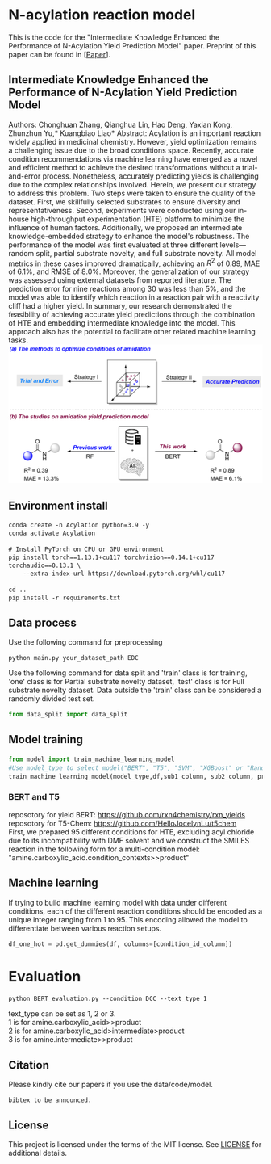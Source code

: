 # N-acylation reaction model
This is the code for the "Intermediate Knowledge Enhanced the Performance of N-Acylation Yield Prediction Model" paper.
Preprint of this paper can be found in [[Paper](url_to_be_anounced)].

## Intermediate Knowledge Enhanced the Performance of N-Acylation Yield Prediction Model
Authors: Chonghuan Zhang, Qianghua Lin, Hao Deng, Yaxian Kong, Zhunzhun Yu,* Kuangbiao Liao*
Abstract: Acylation is an important reaction widely applied in medicinal chemistry. However, yield optimization remains a challenging issue due to the broad conditions space. Recently, accurate condition recommendations via machine learning have emerged as a novel and efficient method to achieve the desired transformations without a trial-and-error process. Nonetheless, accurately predicting yields is challenging due to the complex relationships involved. Herein, we present our strategy to address this problem. Two steps were taken to ensure the quality of the dataset. First, we skillfully selected substrates to ensure diversity and representativeness. Second, experiments were conducted using our in-house high-throughput experimentation (HTE) platform to minimize the influence of human factors. Additionally, we proposed an intermediate knowledge-embedded strategy to enhance the model's robustness. The performance of the model was first evaluated at three different levels—random split, partial substrate novelty, and full substrate novelty. All model metrics in these cases improved dramatically, achieving an $R^2$ of 0.89, MAE of 6.1\%, and RMSE of 8.0\%. Moreover, the generalization of our strategy was assessed using external datasets from reported literature. The prediction error for nine reactions among 30 was less than 5\%, and the model was able to identify which reaction in a reaction pair with a reactivity cliff had a higher yield. In summary, our research demonstrated the feasibility of achieving accurate yield predictions through the combination of HTE and embedding intermediate knowledge into the model. This approach also has the potential to facilitate other related machine learning tasks.
![Overview of the acylation reaction model](https://github.com/aichemeco/Acylation/blob/main/overview.png?raw=true, "Overview of the acylation reaction model")


## Environment install

```shell
conda create -n Acylation python=3.9 -y
conda activate Acylation

# Install PyTorch on CPU or GPU environment
pip install torch==1.13.1+cu117 torchvision==0.14.1+cu117 torchaudio==0.13.1 \
    --extra-index-url https://download.pytorch.org/whl/cu117

cd ..
pip install -r requirements.txt
```

## Data process
Use the following command for preprocessing
```shell
python main.py your_dataset_path EDC
```
Use the following command for data split and 'train' class is for training, 'one' class is for Partial substrate novelty dataset, 'test' class is for Full substrate novelty dataset. 
Data outside the 'train' class can be considered a randomly divided test set.
```python
from data_split import data_split

```
## Model training
```python
from model import train_machine_learning_model
#Use model_type to select model("BERT", "T5", "SVM", "XGBoost" or "RandomForest"). df is yourdataset, sub1_column is the tiele of ammonia column, sub2_column is the title of acid column and product_column is the title of product column.
train_machine_learning_model(model_type,df,sub1_column, sub2_column, product_column)
```
### BERT and T5
reposotory for yield BERT: https://github.com/rxn4chemistry/rxn_yields
<br />
reposotory for T5-Chem: https://github.com/HelloJocelynLu/t5chem
<br />
First, we prepared 95 different conditions for HTE, excluding acyl chloride due to its incompatibility with DMF solvent and we construct the SMILES reaction in the following form for a multi-condition model:
<br />
"amine.carboxylic_acid.condition_contexts>>product"

## Machine learning
If trying to build machine learning model with data under different conditions, each of the different reaction conditions should be encoded as a unique integer ranging from 1 to 95. This encoding allowed the model to differentiate between various reaction setups.
```python
df_one_hot = pd.get_dummies(df, columns=[condition_id_column])
```
# Evaluation
```shell
python BERT_evaluation.py --condition DCC --text_type 1
```
text_type can be set as 1, 2 or 3.
<br />
1 is for amine.carboxylic_acid>>product
<br />
2 is for amine.carboxylic_acid>intermediate>product
<br />
3 is for amine.intermediate>>product

## Citation
Please kindly cite our papers if you use the data/code/model.
```
bibtex to be announced.
```

## License
This project is licensed under the terms of the MIT license. See [LICENSE](https://github.com/aichemeco/Acylation/blob/main/LICENSE.md) for additional details.
